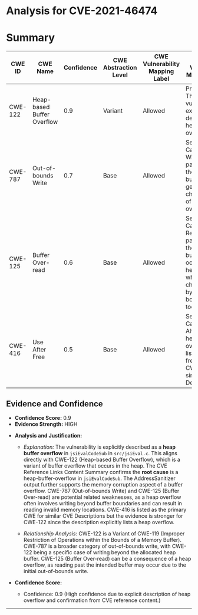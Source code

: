 # Analysis for CVE-2021-46474

# Summary
| CWE ID | CWE Name | Confidence | CWE Abstraction Level | CWE Vulnerability Mapping Label | CWE-Vulnerability Mapping Notes |
|---|---|---|---|---|---|
| CWE-122 | Heap-based Buffer Overflow | 0.9 | Variant | Allowed | Primary CWE: The vulnerability is explicitly described as a heap buffer overflow. |
| CWE-787 | Out-of-bounds Write | 0.7 | Base | Allowed | Secondary Candidate: Writing data past the end of the intended buffer is a general characterization of buffer overflows. |
| CWE-125 | Buffer Over-read | 0.6 | Base | Allowed | Secondary Candidate: Reading data past the end of the intended buffer can occur during heap overflows, which are often characterized by out-of-bounds reads, too. |
| CWE-416 | Use After Free | 0.5 | Base | Allowed | Secondary Candidate: Although a heap buffer overflow is listed, use after free is the top CWE from similar CVE Descriptions. |

## Evidence and Confidence

*   **Confidence Score:** 0.9
*   **Evidence Strength:** HIGH

- **Analysis and Justification:**  
  - *Explanation:* The vulnerability is explicitly described as a **heap buffer overflow** in `jsiEvalCodeSub` in `src/jsiEval.c`. This aligns directly with CWE-122 (Heap-based Buffer Overflow), which is a variant of buffer overflow that occurs in the heap. The CVE Reference Links Content Summary confirms the **root cause** is a heap-buffer-overflow in `jsiEvalCodeSub`. The AddressSanitizer output further supports the memory corruption aspect of a buffer overflow. CWE-787 (Out-of-bounds Write) and CWE-125 (Buffer Over-read) are potential related weaknesses, as a heap overflow often involves writing beyond buffer boundaries and can result in reading invalid memory locations. CWE-416 is listed as the primary CWE for similar CVE Descriptions but the evidence is stronger for CWE-122 since the description explicitly lists a heap overflow.
  
  - *Relationship Analysis:* CWE-122 is a Variant of CWE-119 (Improper Restriction of Operations within the Bounds of a Memory Buffer). CWE-787 is a broader category of out-of-bounds write, with CWE-122 being a specific case of writing beyond the allocated heap buffer. CWE-125 (Buffer Over-read) can be a consequence of a heap overflow, as reading past the intended buffer may occur due to the initial out-of-bounds write.

- **Confidence Score:**  
  - Confidence: 0.9 (High confidence due to explicit description of heap overflow and confirmation from CVE reference content.)

---